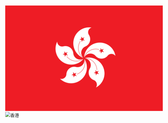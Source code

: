 ![香港](https://github.com/xioazeng/icon/raw/master/HK.png)
<img src="[images/HK.png](https://github.com/xioazeng/icon/raw/master/HK.png)" alt="香港" width="300"/>
